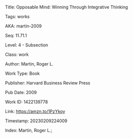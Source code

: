 Title:  Opposable Mind: Winning Through Integrative Thinking

Tags:   works

AKA:    martin-2009

Seq:    11.71.1

Level:  4 - Subsection

Class:  work

Author: Martin, Roger L.

Work Type: Book

Publisher: Harvard Business Review Press

Pub Date: 2009

Work ID: 1422139778

Link:   https://amzn.to/1PzYkoy

Timestamp: 20230209224009

Index:  Martin, Roger L.; 
